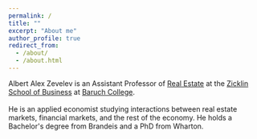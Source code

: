 ```yaml
---
permalink: /
title: ""
excerpt: "About me"
author_profile: true
redirect_from: 
  - /about/
  - /about.html
---
```


Albert Alex Zevelev is an Assistant Professor of [Real Estate](https://zicklin.baruch.cuny.edu/Department/real-estate-faculty/)
at the [Zicklin School of Business](https://zicklin.baruch.cuny.edu/) at [Baruch College](https://www.baruch.cuny.edu/). 
<br> <br>
He is an applied economist studying interactions between real estate markets, 
financial markets, and the rest of the economy. 
He holds a Bachelor's degree from Brandeis and a PhD from Wharton.
